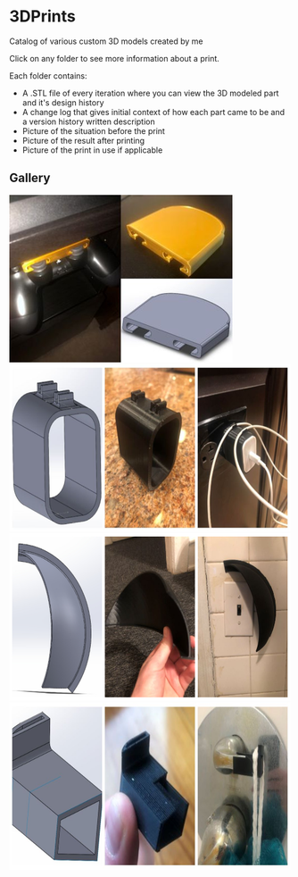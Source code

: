 # 3DPrints
Catalog of various custom 3D models created by me

Click on any folder to see more information about a print.

Each folder contains:

- A .STL file of every iteration where you can view the 3D modeled part and it's design history
- A change log that gives initial context of how each part came to be and a version history written description
- Picture of the situation before the print
- Picture of the result after printing
- Picture of the print in use if applicable

## Gallery
<img height="300" src="/DeskControllerHolder/3in1.jpg"/>
<img height="300" src="/CableHolder/CableHolder3in1.jpg"/>
<img height="300" src="/LightSwitchProtector/LightSwitchProtector3in1.jpg"/>
<img height=300" src="LoofaHolder/LoofaHolder3in1.jpg"/>
